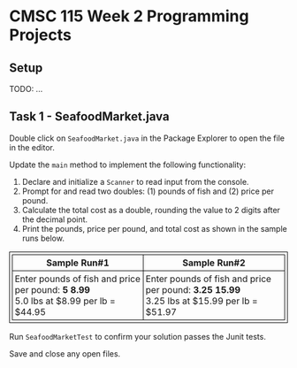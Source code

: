 <style>
table, th, td {
  border: 1px solid black;
  padding: 4px;
  border-collapse: collapse;
  
  }
</style>

# CMSC 115 Week 2 Programming Projects


## Setup

TODO: ...


## Task 1 - SeafoodMarket.java

Double click on `SeafoodMarket.java` in the Package Explorer to open the file in the editor.  

Update the `main` method to implement the following functionality:

1. Declare and initialize a `Scanner` to read input from the console.
2. Prompt for and read two doubles: (1) pounds of fish and (2) price per pound.  
3. Calculate the total cost as a double, rounding the value to 2 digits after the decimal point.
4. Print the pounds, price per pound, and total cost as shown in the sample runs below.

<table>
<tr>
<th>Sample Run#1</th>
<th>Sample Run#2</th>
</tr>
<tr>
<td>Enter pounds of fish and price per pound: <b>5 8.99</b><br>
5.0 lbs at $8.99 per lb = $44.95
</td>
<td>Enter pounds of fish and price per pound: <b>3.25 15.99</b><br>
3.25 lbs at $15.99 per lb = $51.97
</td>

</tr>
</table>

Run `SeafoodMarketTest` to confirm your solution passes the Junit tests.

Save and close any open files.

